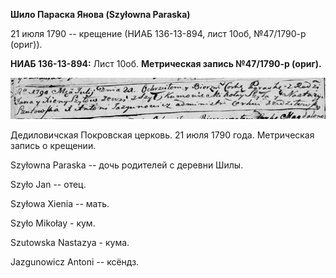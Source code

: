 **Шило Параска Янова (Szyłowna Paraska)**

21 июля 1790 -- крещение (НИАБ 136-13-894, лист 10об, №47/1790-р
(ориг)).

**НИАБ 136-13-894:** Лист 10об. **Метрическая запись №47/1790-р
(ориг).**

![](./media/97db9662889d01db909f121c75f820f518992dcf.png)

Дедиловичская Покровская церковь. 21 июля 1790 года. Метрическая запись
о крещении.

Szyłowna Paraska -- дочь родителей с деревни Шилы.

Szyło Jan -- отец.

Szyłowa Xienia -- мать.

Szyło Mikołay - кум.

Szutowska Nastazya - кума.

Jazgunowicz Antoni -- ксёндз.
